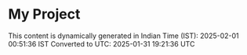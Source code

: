 # My Project

This content is dynamically generated in Indian Time (IST): 2025-02-01 00:51:36 IST
Converted to UTC: 2025-01-31 19:21:36 UTC
